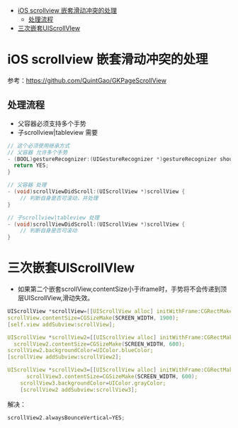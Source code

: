 <!-- TOC -->

- [iOS scrollview 嵌套滑动冲突的处理](#ios-scrollview-嵌套滑动冲突的处理)
  - [处理流程](#处理流程)
- [三次嵌套UIScrollVIew](#三次嵌套uiscrollview)

<!-- /TOC -->


# iOS scrollview 嵌套滑动冲突的处理

参考：https://github.com/QuintGao/GKPageScrollView

## 处理流程
* 父容器必须支持多个手势
* 子scrollview|tableview 需要

```c++
// 这个必须使用继承方式
// 父容器 允许多个手势
- (BOOL)gestureRecognizer:(UIGestureRecognizer *)gestureRecognizer shouldRecognizeSimultaneouslyWithGestureRecognizer:(UIGestureRecognizer *)otherGestureRecognizer {
  return YES;
}

// 父容器 处理
- (void)scrollViewDidScroll:(UIScrollView *)scrollView {
    // 判断自身是否可滚动，并处理
}
```

```c++
// 子scrollview|tableview 处理
- (void)scrollViewDidScroll:(UIScrollView *)scrollView {
    // 判断自身是否可滚动
}
```

# 三次嵌套UIScrollVIew 

* 如果第二个嵌套scrollView,contentSize小于iframe时，手势将不会传递到顶层UIScrollView,滑动失效。

```c++
UIScrollView *scrollView=[[UIScrollView alloc] initWithFrame:CGRectMake(0, 0, SCREEN_WIDTH, SCREEN_HEIGHT)];
scrollView.contentSize=CGSizeMake(SCREEN_WIDTH, 1900);
[self.view addSubview:scrollView];

UIScrollView *scrollView2=[[UIScrollView alloc] initWithFrame:CGRectMake(0, 0, SCREEN_WIDTH, 600)];
  scrollView2.contentSize=CGSizeMake(SCREEN_WIDTH, 600);
scrollView2.backgroundColor=UIColor.blueColor;
[scrollView addSubview:scrollView2];

UIScrollView *scrollView3=[[UIScrollView alloc] initWithFrame:CGRectMake(0, 0, SCREEN_WIDTH, 300)];
      scrollView3.contentSize=CGSizeMake(SCREEN_WIDTH, 600);
    scrollView3.backgroundColor=UIColor.grayColor;
    [scrollView2 addSubview:scrollView3];
```

解决：
```c++
scrollView2.alwaysBounceVertical=YES;
```